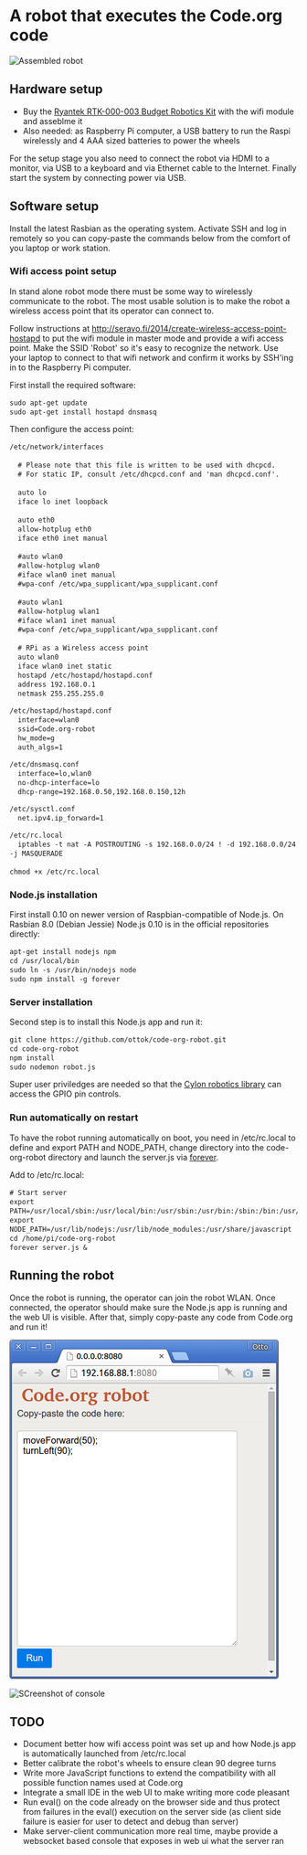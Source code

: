 # A robot that executes the Code.org code #

![Assembled robot](node-js-code-org-robot.jpg "Assembled Ryantek robot")

## Hardware setup ##

 * Buy the [Ryantek RTK-000-003 Budget Robotics Kit](http://www.ryanteck.uk/store/ryanteck-budget-robotics-kit-for-raspberry-pi) with the wifi module and asseblme it
 * Also needed: as Raspberry Pi computer, a USB battery to run the Raspi wirelessly and 4 AAA sized batteries to power the wheels

For the setup stage you also need to connect the robot via HDMI to a monitor, via USB to a keyboard and via Ethernet cable to the Internet. Finally start the system by connecting power via USB.

## Software setup ##

Install the latest Rasbian as the operating system. Activate SSH and log in remotely so you can copy-paste the commands below from the comfort of you laptop or work station.

### Wifi access point setup ###

In stand alone robot mode there must be some way to wirelessly communicate to the robot. The most usable solution is to make the robot a wireless access point that its operator can connect to.

Follow instructions at http://seravo.fi/2014/create-wireless-access-point-hostapd to put the wifi module in master mode and provide a wifi access point. Make the SSID 'Robot' so it's easy to recognize the network. Use your laptop to connect to that wifi network and confirm it works by SSH'ing in to the Raspberry Pi computer.

First install the required software:

```
sudo apt-get update
sudo apt-get install hostapd dnsmasq
```

Then configure the access point:
```
/etc/network/interfaces

  # Please note that this file is written to be used with dhcpcd.
  # For static IP, consult /etc/dhcpcd.conf and 'man dhcpcd.conf'.

  auto lo
  iface lo inet loopback

  auto eth0
  allow-hotplug eth0
  iface eth0 inet manual

  #auto wlan0
  #allow-hotplug wlan0
  #iface wlan0 inet manual
  #wpa-conf /etc/wpa_supplicant/wpa_supplicant.conf

  #auto wlan1
  #allow-hotplug wlan1
  #iface wlan1 inet manual
  #wpa-conf /etc/wpa_supplicant/wpa_supplicant.conf

  # RPi as a Wireless access point
  auto wlan0
  iface wlan0 inet static
  hostapd /etc/hostapd/hostapd.conf
  address 192.168.0.1
  netmask 255.255.255.0
```


```
/etc/hostapd/hostapd.conf
  interface=wlan0
  ssid=Code.org-robot
  hw_mode=g
  auth_algs=1
```

```
/etc/dnsmasq.conf
  interface=lo,wlan0
  no-dhcp-interface=lo
  dhcp-range=192.168.0.50,192.168.0.150,12h
```

```
/etc/sysctl.conf
  net.ipv4.ip_forward=1
```

```
/etc/rc.local
  iptables -t nat -A POSTROUTING -s 192.168.0.0/24 ! -d 192.168.0.0/24  -j MASQUERADE

chmod +x /etc/rc.local
```


### Node.js installation ###

First install 0.10 on newer version of Raspbian-compatible of Node.js. On Rasbian 8.0 (Debian Jessie) Node.js 0.10 is in the official repositories directly:

```
apt-get install nodejs npm
cd /usr/local/bin
sudo ln -s /usr/bin/nodejs node
sudo npm install -g forever
```

### Server installation ###

Second step is to install this Node.js app and run it:

```
git clone https://github.com/ottok/code-org-robot.git
cd code-org-robot
npm install
sudo nodemon robot.js
```

Super user priviledges are needed so that the [Cylon robotics library](http://cylonjs.com/documentation/platforms/raspberry-pi/) can access the GPIO pin controls.

### Run automatically on restart ###

To have the robot running automatically on boot, you need in /etc/rc.local to define and export PATH and NODE_PATH, change directory into the code-org-robot directory and launch the server.js via [forever](https://github.com/foreverjs/forever).

Add to /etc/rc.local:

```
# Start server
export PATH=/usr/local/sbin:/usr/local/bin:/usr/sbin:/usr/bin:/sbin:/bin:/usr/local/games:/usr/games
export NODE_PATH=/usr/lib/nodejs:/usr/lib/node_modules:/usr/share/javascript
cd /home/pi/code-org-robot
forever server.js &
```


## Running the robot ##

Once the robot is running, the operator can join the robot WLAN. Once connected, the operator should make sure the Node.js app is running and the web UI is visible. After that, simply copy-paste any code from Code.org and run it!

![Screenshot of web UI](web-ui.png "Web UI")

![SCreenshot of console](console.png "Console")


## TODO ##

 * Document better how wifi access point was set up and how Node.js app is automatically launched from /etc/rc.local
 * Better calibrate the robot's wheels to ensure clean 90 degree turns
 * Write more JavaScript functions to extend the compatibility with all possible function names used at Code.org
 * Integrate a small IDE in the web UI to make writing more code pleasant
 * Run eval() on the code already on the browser side and thus protect from failures in the eval() execution on the server side (as client side failure is easier for user to detect and debug than server)
 * Make server-client communication more real time, maybe provide a websocket based console that exposes in web ui what the server ran
